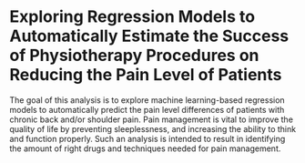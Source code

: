 # Exploring Regression Models to Automatically Estimate the Success of Physiotherapy Procedures on Reducing the Pain Level of Patients
The goal of this analysis is to explore machine learning-based regression models to automatically predict the pain level differences of patients with chronic back and/or shoulder pain. Pain management is vital to improve the quality of life by preventing sleeplessness, and increasing the ability to think and function properly. Such an analysis is intended to result in identifying the amount of right drugs and techniques needed for pain management.